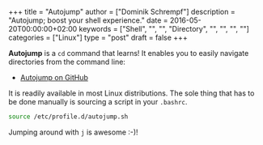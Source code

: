 +++
title = "Autojump"
author = ["Dominik Schrempf"]
description = "Autojump; boost your shell experience."
date = 2016-05-20T00:00:00+02:00
keywords = ["Shell", "", "", "Directory", "", "", "", ""]
categories = ["Linux"]
type = "post"
draft = false
+++

**Autojump** is a `cd` command that learns!  It enables you to easily
navigate directories from the command line:

-   [Autojump on GitHub](https://github.com/wting/autojump)

It is readily available in most Linux distributions.  The sole thing
that has to be done manually is sourcing a script in your `.bashrc`.

```bash
source /etc/profile.d/autojump.sh
```

Jumping around with `j` is awesome :-)!
